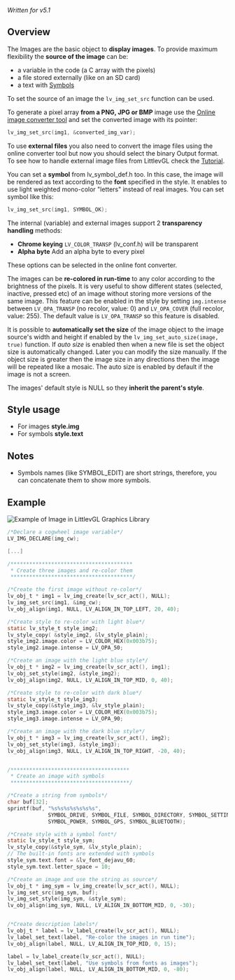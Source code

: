 _Written for v5.1_

## Overview

The Images are the basic object to **display images**. To provide maximum flexibility the **source of the image** can be:

- a variable in the code (a C array with the pixels)
- a file stored externally (like on an SD card)
- a text with [Symbols](/Fonts_tr)

To set the source of an image the `lv_img_set_src` function can be used. 

To generate a pixel array **from a PNG, JPG or BMP** image use the [Online image converter tool](https://littlevgl.com/image-to-c-array) and set the converted image with its pointer: 

```c
lv_img_set_src(img1, &converted_img_var);
```

To use **external files** you also need to convert the image files using the online converter tool but now you should select the binary Output format.  To see how to handle external image files from LittlevGL check the [Tutorial](https://github.com/littlevgl/lv_examples/tree/master/lv_tutorial/6_images).  

You can set a **symbol**  from lv_symbol_def.h too. In this case, the image will be rendered as text according to the **font** specified in the style.  It enables to use light weighted mono-color 
"letters" instead of real images. You can set symbol like this: 

```c
lv_img_set_src(img1, SYMBOL_OK);
```

The internal (variable) and external images support 2 **transparency handling** methods:

- **Chrome keying** `LV_COLOR_TRANSP` (lv_conf.h) will be transparent
- **Alpha byte** Add an alpha byte to every pixel

These options can be selected in the online font converter.

The images can be **re-colored in run-time** to any color according to the brightness of the pixels. It is very useful to show different states (selected, inactive, pressed etc) of an image without storing more versions of the same image. This feature can be enabled in the style by setting `img.intense` between `LV_OPA_TRANSP` (no recolor, value: 0) and `LV_OPA_COVER` (full recolor, value: 255). The default value is `LV_OPA_TRANSP` so this feature is disabled.

It is possible to **automatically set the size** of the image object to the image source's width and height if enabled by the `lv_img_set_auto_size(image, true)` function. If _auto size_ is enabled then when a new file is set the object size is automatically changed. Later you can modify the size manually. If the object size is 
greater then the image size in any directions then the image will be repeated like a mosaic.  The auto size is enabled by default if the image is not a screen.

The images' default style is NULL so they **inherit the parent's style**.

## Style usage

- For images **style.img**
- For symbols **style.text**

## Notes

- Symbols names (like SYMBOL_EDIT) are short strings, therefore, you can concatenate them to show more symbols.

## Example


![Example of Image in LittlevGL Graphics Library ](http://docs.littlevgl.com/img/image-lv_img.png)

```c
/*Declare a cogwheel image variable*/
LV_IMG_DECLARE(img_cw);

[...]

/***************************************
 * Create three images and re-color them
 ***************************************/

/*Create the first image without re-color*/
lv_obj_t * img1 = lv_img_create(lv_scr_act(), NULL);
lv_img_set_src(img1, &img_cw);
lv_obj_align(img1, NULL, LV_ALIGN_IN_TOP_LEFT, 20, 40);

/*Create style to re-color with light blue*/
static lv_style_t style_img2;
lv_style_copy( &style_img2, &lv_style_plain);
style_img2.image.color = LV_COLOR_HEX(0x003b75);
style_img2.image.intense = LV_OPA_50;

/*Create an image with the light blue style*/
lv_obj_t * img2 = lv_img_create(lv_scr_act(), img1);
lv_obj_set_style(img2, &style_img2);
lv_obj_align(img2, NULL, LV_ALIGN_IN_TOP_MID, 0, 40);

/*Create style to re-color with dark blue*/
static lv_style_t style_img3;
lv_style_copy(&style_img3, &lv_style_plain);
style_img3.image.color = LV_COLOR_HEX(0x003b75);
style_img3.image.intense = LV_OPA_90;

/*Create an image with the dark blue style*/
lv_obj_t * img3 = lv_img_create(lv_scr_act(), img2);
lv_obj_set_style(img3, &style_img3);
lv_obj_align(img3, NULL, LV_ALIGN_IN_TOP_RIGHT, -20, 40);


/**************************************
 * Create an image with symbols
 **************************************/

/*Create a string from symbols*/
char buf[32];
sprintf(buf, "%s%s%s%s%s%s%s",
             SYMBOL_DRIVE, SYMBOL_FILE, SYMBOL_DIRECTORY, SYMBOL_SETTINGS,
             SYMBOL_POWER, SYMBOL_GPS, SYMBOL_BLUETOOTH);

/*Create style with a symbol font*/
static lv_style_t style_sym;
lv_style_copy(&style_sym, &lv_style_plain);
// The built-in fonts are extended with symbols
style_sym.text.font = &lv_font_dejavu_60;
style_sym.text.letter_space = 10;

/*Create an image and use the string as source*/
lv_obj_t * img_sym = lv_img_create(lv_scr_act(), NULL);
lv_img_set_src(img_sym, buf);
lv_img_set_style(img_sym, &style_sym);
lv_obj_align(img_sym, NULL, LV_ALIGN_IN_BOTTOM_MID, 0, -30);


/*Create description labels*/
lv_obj_t * label = lv_label_create(lv_scr_act(), NULL);
lv_label_set_text(label, "Re-color the images in run time");
lv_obj_align(label, NULL, LV_ALIGN_IN_TOP_MID, 0, 15);

label = lv_label_create(lv_scr_act(), NULL);
lv_label_set_text(label, "Use symbols from fonts as images");
lv_obj_align(label, NULL, LV_ALIGN_IN_BOTTOM_MID, 0, -80);
```
